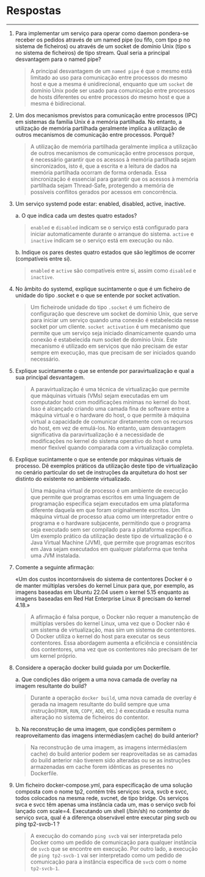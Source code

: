 # Respostas

---

1) Para implementar um serviço para operar como daemon pondera-se receber os pedidos através de um named pipe (ou fifo,
   com tipo p no sistema de ficheiros) ou através de um socket de domínio Unix (tipo s no sistema de ficheiros) de tipo
   stream. Qual seria a principal desvantagem para o named pipe?

   > A principal desvantagem de um `named pipe` é que o mesmo está limitado ao uso para comunicação entre processos do
   > mesmo host e que a mesma é unidirecional, enquanto que um `socket` de domínio Unix pode ser usado para comunicação
   entre processos de hosts
   > diferentes ou entre processos do mesmo host e que a mesma é bidirecional.

2) Um dos mecanismos previstos para comunicação entre processos (IPC) em sistemas da família Unix é a memória
   partilhada. No entanto, a utilização de memória partilhada geralmente implica a utilização de outros mecanismos de
   comunicação entre processos. Porquê?

   > A utilização de memória partilhada geralmente implica a utilização de outros mecanismos de comunicação entre
   > processos porque, é necessário garantir que os acessos à memória partilhada sejam sincronizados, isto é, que a
   > escrita e a leitura de dados na memória partilhada ocorram de forma ordenada. Essa sincronização é essencial para
   > garantir que os acessos à memória partilhada sejam Thread-Safe, protegendo a memória de possíveis conflitos gerados
   > por acessos em concorrência.

3) Um serviço systemd pode estar: enabled, disabled, active, inactive.

   a. O que indica cada um destes quatro estados?
   > `enabled` e `disabled` indicam se o serviço está configurado para iniciar automaticamente durante o arranque do
   > sistema. `active` e `inactive` indicam se o serviço está em execução ou não.

   b. Indique os pares destes quatro estados que são legítimos de ocorrer (compatíveis entre si).
   > `enabled` e `active` são compatíveis entre si, assim como `disabled` e `inactive`.

4) No âmbito do systemd, explique sucintamente o que é um ficheiro de unidade do tipo .socket e o que se entende por
   socket activation.

   > Um ficheirode unidade do tipo `.socket` é um ficheiro de configuração que descreve um socket de domínio Unix, que
   > serve para iniciar um serviço quando uma conexão é estabelecida nesse socket por um cliente. `socket activation` é
   > um mecanismo que permite que um serviço seja iniciado dinamicamente quando uma conexão é estabelecida num socket de
   > domínio Unix. Este mecanismo é utilizado em serviços que não precisam de estar sempre em execução, mas que
   > precisam de ser iniciados quando necessário.

5) Explique sucintamente o que se entende por paravirtualização e qual a sua principal desvantagem.

   > A paravirtualização é uma técnica de virtualização que permite que máquinas virtuais (VMs) sejam executadas em um
   > computador host com modificações mínimas no kernel do host. Isso é alcançado criando uma camada fina de software
   > entre a máquina virtual e o hardware do host, o que permite à máquina virtual a capacidade de comunicar
   > diretamente com os recursos do host, em vez de emulá-los. No entanto, uam desvantagem significativa da
   > paravirtualização é a necessidade de modificações no kernel do sistema operativo do host e uma menor flexível
   > quando comparada com a virtualização completa.

6) Explique sucintamente o que se entende por máquinas virtuais de processo. Dê exemplos práticos da utilização deste
   tipo de virtualização no cenário particular do set de instruções da arquitetura do host ser distinto do existente no
   ambiente virtualizado.

   > Uma máquina virtual de processo é um ambiente de execução que permite que programas escritos em uma linguagem de
   > programação específica sejam executados em uma plataforma diferente daquela em que foram originalmente escritos. Um
   > máquina virtual de processo atua como um interpretador entre o programa e o hardware subjacente, permitindo que o
   > programa seja executado sem ser compilado para a plataforma específica. Um exemplo prático da utilização deste tipo
   > de virtualização é o Java Virtual Machine (JVM), que permite que programas escritos em Java sejam executados em
   > qualquer plataforma que tenha uma JVM instalada.

7) Comente a seguinte afirmação:

   «Um dos custos incontornáveis do sistema de contentores Docker é o de manter múltiplas versões
   do kernel Linux para que, por exemplo, as imagens baseadas em Ubuntu 22.04 usem o kernel 5.15
   enquanto as imagens baseadas em Red Hat Enterprise Linux 8 precisam do kernel 4.18.»

   > A afirmação é falsa porque, o Docker não requer a manutenção de múltiplas versões do kernel Linux, uma vez que o
   > Docker não é um sistema de virtualização, mas sim um sistema de contentores. O Docker utiliza o kernel do host para
   > executar os seus contentores. Essa abordagem aumenta a eficiência e consistência dos contentores, uma vez que os
   > contentores não precisam de ter um kernel próprio.

8) Considere a operação docker build guiada por um Dockerfile.

   a. Que condições dão origem a uma nova camada de overlay na imagem resultante do build?

   > Durante a operação `docker build`, uma nova camada de overlay é gerada na imagem resultante do build sempre que
   > uma instrução(`FROM`, `RUN`, `COPY`, `ADD`, etc.) é executada e resulta numa alteração no sistema de ficheiros do
   > contentor.

   b. Na reconstrução de uma imagem, que condições permitem o reaproveitamento das imagens intermédias(em cache) do
   build anterior?

   > Na reconstrução de uma imagem, as imagens intermédias(em cache) do build anterior podem ser reaproveitadas se
   > as camadas do build anterior não tiverem sido alteradas ou se as instruções armazenadas em cache forem idênticas as
   > presentes no Dockerfile.

9) Um ficheiro docker-compose.yml, para especificação de uma solução composta com o nome tp2, contém três serviços:
   svca, svcb e svcc, todos colocados na mesma rede, svcnet, de tipo bridge. Os serviços svca e svcc têm apenas uma
   instância cada um, mas o serviço svcb foi lançado com scale=4. Executando um shell (/bin/sh) no contentor do serviço
   svca, qual é a diferença observável entre executar ping svcb ou ping tp2-svcb-1 ?

   > A execução do comando `ping svcb` vai ser interpretada pelo Docker como um pedido de comunicação para qualquer
   > instância de `svcb` que se encontre em execução. Por outro lado, a execução de `ping tp2-svcb-1` vai ser
   > interpretado como um pedido de comunicação para a instância específica de `svcb` com o nome `tp2-svcb-1`.


